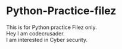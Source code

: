 # Python-Practice-filez
This is for Python practice Filez only.<br>
Hey I am codecrusader. <br>
I am interested in Cyber security.
